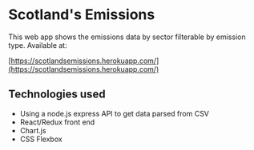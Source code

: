 # Scotland's Emissions

This web app shows the emissions data by sector filterable by emission type. Available at:

[https://scotlandsemissions.herokuapp.com/](https://scotlandsemissions.herokuapp.com/)

## Technologies used

 - Using a node.js express API to get data parsed from CSV
 - React/Redux front end
 - Chart.js 
 - CSS Flexbox

